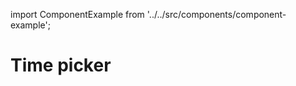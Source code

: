 import ComponentExample from '../../src/components/component-example';

# Time picker

<ComponentExample component="time-picker" />
